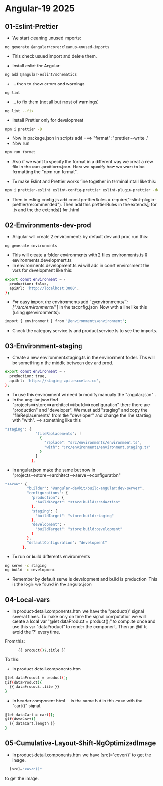 # Angular-19 2025


## 01-Eslint-Prettier

- We start cleaning unused imports:
```sh
ng generate @angular/core:cleanup-unused-imports
```
- This check usued import and delete them.

- Install eslint for Angular
```sh
ng add @angular-eslint/schematics
```
- ... then to show errors and warnings
```sh
ng lint
```
- ... to fix them (not all but most of warnings)
```sh
ng lint --fix
```

- Install Prettier only for development
```sh
npm i prettier -D
```
- Now in package.json in scripts add ===> "format": "prettier --write ."
- Now run
```sh
npm run format
```
- Also if we want to specify the format in a different way we creat a new file in the root .prettierrc.json. Here we specify how we want to be formatting the "npm run format".

- To make Eslint and Prettier works fine together in terminal intall like this:
```sh
npm i prettier-eslint eslint-config-prettier eslint-plugin-prettier -dev
```
- Then in esling.config.js add const prettierRules = require("eslint-plugin-prettier/recommended"). Then add this prettierRules in the extends[] for .ts and the the extends[] for .html



## 02-Environments-dev-prod

- Angular will create 2 environments by default dev and prod run this:
```sh
ng generate environments
```
- This will create a folder environments with 2 files environments.ts & environments.development.ts
- In environments.development.ts wi will add in const environment the vars for development like this:
```sh
export const environment = {
  production: false,
  apiUrl: 'http://localhost:3000',
};
```
- For easy import the environments add "@environments/*": ["./src/environments/*"]
in the tsconfig.json. Now with a line like this (using @environments):
```sh
import { environment } from '@environments/environment';
```
- Check the category.service.ts and product.service.ts to see the imports.


## 03-Environment-staging

- Create a new environment.staging.ts in the environment folder. Ths will be something n the middle between dev and prod.
```sh
export const environment = {
  production: true,
  apiUrl: 'https://staging-api.escuelas.co',
};
```
- To use this environment wi need to modify manually the "angular.json" .
- In the angular.json find "projects==>store==>architect==>build==>configuration" there there are "production" and "developer". We must add "staging" and copy the "fileReplacements" from the "developer" and change the line starting with "with". ==> something like this
```sh
"staging": {
              "fileReplacements": [
                {
                  "replace": "src/environments/environment.ts",
                  "with": "src/environments/environment.staging.ts"
                }
              ]
            },
```
- In angular.json make the same but now in "projects==>store==>architect==>serve==>configuration"
```sh
"serve": {
          "builder": "@angular-devkit/build-angular:dev-server",
          "configurations": {
            "production": {
              "buildTarget": "store:build:production"
            },
            "staging": {
              "buildTarget": "store:build:staging"
            },
            "development": {
              "buildTarget": "store:build:development"
            }
          },
          "defaultConfiguration": "development"
        },
```

- To run or build differents environments
```sh
ng serve -c staging
ng build -c development
```
- Remember by default serve is development and build is production. This is the logic we found in the angular.json




## 04-Local-vars

- In product-detail.components.html we have the "product()" signal several times. To make only on time the signal computation we will create a local var "@let dataProduct = product();" to compute once and use this var "dataProduct" to render the component. Then an @if to avoid the '?' every time.

From this:
```sh
      {{ product()?.title }}
```
To this:
- In product-detail.components.html
```sh
@let dataProduct = product();
@if(dataProduct){
  {{ dataProduct.title }}
}
```
- In header.component.html ... is the same but in this case with the "cart()" signal.
```sh
@let dataCart = cart();
@if(dataCart){
  {{ dataCart.length }}
}
```


## 05-Cumulative-Layout-Shift-NgOptimizedImage

- In product-detail.components.html we have [src]="cover()" to get the image.
```sh
  [src]="cover()"
```
to get the image.




